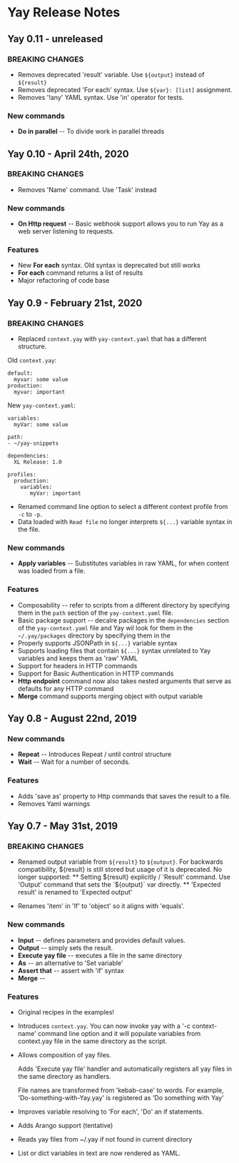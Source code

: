 # Yay Release Notes

## Yay 0.11 - unreleased

### BREAKING CHANGES

* Removes deprecated 'result' variable. Use `${output}` instead of `${result}`
* Removes deprecated 'For each' syntax. Use `${var}: [list]` assignment.
* Removes '!any' YAML syntax. Use 'in' operator for tests.

### New commands

* **Do in parallel** -- To divide work in parallel threads


## Yay 0.10 - April 24th, 2020

### BREAKING CHANGES
* Removes 'Name' command. Use 'Task' instead

### New commands

* **On Http request** -- Basic webhook support allows you to run Yay as a web server listening to requests.

### Features
* New **For each** syntax. Old syntax is deprecated but still works
* **For each** command returns a list of results
* Major refactoring of code base

## Yay 0.9 - February 21st, 2020

### BREAKING CHANGES
* Replaced `context.yay` with `yay-context.yaml` that has a different structure. 

Old `context.yay`:

    default:
      myvar: some value
    production:
      myvar: important
      
New `yay-context.yaml`:

    variables:
      myVar: some value
    
    path:
    - ~/yay-snippets
    
    dependencies:
      XL Release: 1.0
      
    profiles:
      production:
        variables:
           myVar: important

* Renamed command line option to select a different context profile from `-c` to `-p`.
* Data loaded with `Read file` no longer interprets `${...}` variable syntax in the file. 

### New commands

* **Apply variables** -- Substitutes variables in raw YAML, for when content was loaded from a file.

### Features

* Composability -- refer to scripts from a different directory by specifying them in the `path` section of the `yay-context.yaml` file.
* Basic package support -- decalre packages in the `dependencies` section of the `yay-context.yaml` file and Yay wil look for them in the  `~/.yay/packages` directory by specifying them in the 
* Properly supports JSONPath in `${...}` variable syntax 
* Supports loading files that contain `${...}` syntax unrelated to Yay variables and keeps them as 'raw' YAML
* Support for headers in HTTP commands
* Support for Basic Authentication in HTTP commands
* **Http endpoint** command now also takes nested arguments that serve as defaults for any HTTP command
* **Merge** command supports merging object with output variable


## Yay 0.8 - August 22nd, 2019

### New commands

* **Repeat** -- Introduces Repeat / until control structure
* **Wait** -- Wait for a number of seconds.

### Features

* Adds 'save as' property to Http commands that saves the result to a file.
* Removes Yaml warnings


## Yay 0.7 - May 31st, 2019

### BREAKING CHANGES

* Renamed output variable from `${result}` to `${output}`. For backwards compatibility, ${result} is still stored but usage of it is deprecated. No longer supported:
 ** Setting ${result} explicitly / 'Result' command. Use 'Output' command that sets the `${output}` var directly.
 ** 'Expected result' is renamed to 'Expected output'

* Renames 'item' in 'If' to 'object' so it aligns with 'equals'.

### New commands
* **Input** -- defines parameters and provides default values.
* **Output** -- simply sets the result.
* **Execute yay file** -- executes a file in the same directory
* **As** -- an alternative to 'Set variable' 
* **Assert that** -- assert with 'if' syntax
* **Merge** -- 

### Features

* Original recipes in the examples!

* Introduces `context.yay`. You can now invoke yay with a '-c context-name' command line option and it will populate variables from context.yay file in the same directory as the script.

* Allows composition of yay files.
  
  Adds 'Execute yay file' handler and automatically registers all yay files in the same directory as handlers.
  
  File names are transformed from 'kebab-case' to words. For example, 'Do-something-with-Yay.yay' is registered as 'Do something with Yay'
  
* Improves variable resolving to 'For each', 'Do' an if statements.

* Adds Arango support (tentative)

* Reads yay files from ~/.yay if not found in current directory

* List or dict variables in text are now rendered as YAML.


